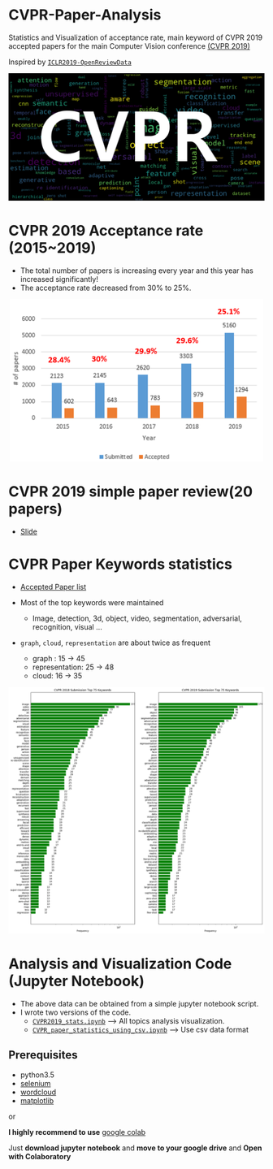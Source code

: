 # CVPR-Paper-Analysis
Statistics and Visualization of acceptance rate, main keyword of CVPR 2019 accepted papers for the main Computer Vision conference [(CVPR 2019)](http://cvpr2019.thecvf.com/)

Inspired by [`ICLR2019-OpenReviewData`](https://github.com/shaohua0116/ICLR2019-OpenReviewData)

<p align="center">
  <img width="600" src="/2019_cvpr/keyword_cloud_title.PNG">
</p>

# CVPR 2019 Acceptance rate (2015~2019)

- The total number of papers is increasing every year and this year has increased significantly!
- The acceptance rate decreased from 30% to 25%.

<p align="center">
  <img width="500" src="/2019_cvpr/cvpr_acceptance_rate.PNG">
</p>

# CVPR 2019 simple paper review(20 papers)
- [Slide](https://www.slideshare.net/munnam77/2019-cvpr-paper-overview-by-ho-seong-lee)



# CVPR Paper Keywords statistics
- [Accepted Paper list](https://github.com/munnam77/CVPR-Analysis/tree/master/2019_cvpr/cvpr_2019_poster.csv)

- Most of the top keywords were maintained
   - Image, detection, 3d, object, video, segmentation, adversarial, recognition, visual …
- `graph`, `cloud`, `representation` are about twice as frequent
   - graph : 15 -> 45
   - representation: 25 -> 48
   - cloud: 16 -> 35

<p align="center">
  <img width="1000" src="/2019_cvpr/top_keywords_2019+2018.png">
</p>

# Analysis and Visualization Code (Jupyter Notebook)

- The above data can be obtained from a simple jupyter notebook script.
- I wrote two versions of the code.
   - [`CVPR2019_stats.ipynb`](https://github.com/munnam77/CVPR-Analysis/CVPR2019_stats.ipynb) --> All topics analysis visualization.
   - [`CVPR_paper_statistics_using_csv.ipynb`](https://github.com/munnam77/CVPR-Analysis/CVPR_paper_statistics_using_csv.ipynb) --> Use   csv data format

## Prerequisites
- python3.5
- [selenium](https://selenium-python.readthedocs.io/)
- [wordcloud](https://pypi.org/project/wordcloud/)
- [matplotlib](https://matplotlib.org/)

or 

**I highly recommend to use** [google colab](https://colab.research.google.com/)

Just **download jupyter notebook** and **move to your google drive** and **Open with Colaboratory**


